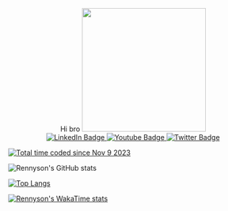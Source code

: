 <div id="header" align="center">
  <p3> Hi bro </p3>

  
  <img src="https://media.giphy.com/media/v1.Y2lkPTc5MGI3NjExZXh2cG51OXZ5N3g5OGt1bWl1dmtnMjFiYTV0N3U5MnFkMHF1cGo2ZyZlcD12MV9pbnRlcm5hbF9naWZfYnlfaWQmY3Q9Zw/eSwGh3YK54JKU/giphy.gif" width="250"/>

  <div id="badges">
  <a href="https://www.linkedin.com/in/jos%C3%A9-rennyson-26199a214/">
    <img src="https://img.shields.io/badge/LinkedIn-blue?style=for-the-badge&logo=linkedin&logoColor=white" alt="LinkedIn Badge"/>
  </a>
  <a href="https://www.youtube.com/channel/UCY-4owCz3R4RbWBp2cyXliQ">
    <img src="https://img.shields.io/badge/YouTube-red?style=for-the-badge&logo=youtube&logoColor=white" alt="Youtube Badge"/>
  </a>
  <a href="https://twitter.com/Amongasusca">
    <img src="https://img.shields.io/badge/Twitter-blue?style=for-the-badge&logo=twitter&logoColor=white" alt="Twitter Badge"/>
  </a>
</div>
</div>

<a href="https://wakatime.com/@018bb698-6762-4cdb-b33b-bdc68a776a04"><img src="https://wakatime.com/badge/user/018bb698-6762-4cdb-b33b-bdc68a776a04.svg" alt="Total time coded since Nov 9 2023" /></a>

![Rennyson's GitHub stats](https://github-readme-stats.vercel.app/api?username=rennyson10oa&show_icons=true&theme=radical&show=reviews)

[![Top Langs](https://github-readme-stats.vercel.app/api/top-langs/?username=rennyson10oa)](https://github.com/anuraghazra/github-readme-stats&layout=compact)

[![Rennyson's WakaTime stats](https://github-readme-stats.vercel.app/api/wakatime?username=Rennyson100a)](https://github.com/anuraghazra/github-readme-stats)


<!--
**rennyson10oa/rennyson10oa** is a ✨ _special_ ✨ repository because its `README.md` (this file) appears on your GitHub profile.

Here are some ideas to get you started:

- 🔭 I’m currently working on ...
- 🌱 I’m currently learning ...
- 👯 I’m looking to collaborate on ...
- 🤔 I’m looking for help with ...
- 💬 Ask me about ...
- 📫 How to reach me: ...
- 😄 Pronouns: ...
- ⚡ Fun fact: ...
-->
